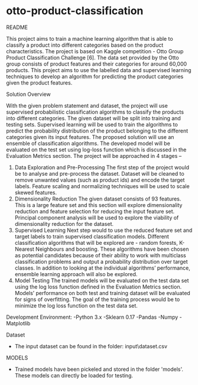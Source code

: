 # otto-product-classification

README

This project aims to train a machine learning algorithm that is able to classify a product into
different categories based on the product characteristics. The project is based on Kaggle
competition - Otto Group Product Classification Challenge [6]. The data set provided by the
Otto group consists of product features and their categories for around 60,000 products. This
project aims to use the labelled data and supervised learning techniques to develop an
algorithm for predicting the product categories given the product features.

Solution Overview

With the given problem statement and dataset, the project will use supervised probabilistic
classification algorithms to classify the products into different categories. The given dataset
will be split into training and testing sets. Supervised learning will be used to train the
algorithms to predict the probability distribution of the product belonging to the different
categories given its input features. The proposed solution will use an ensemble of
classification algorithms. The developed model will be evaluated on the test set using log-loss
function which is discussed in the Evaluation Metrics section.
The project will be approached in 4 stages –
1. Data Exploration and Pre-Processing
The first step of the project would be to analyse and pre-process the dataset. Dataset will be
cleaned to remove unwanted values (such as product ids) and encode the target labels.
Feature scaling and normalizing techniques will be used to scale skewed features.
2. Dimensionality Reduction
The given dataset consists of 93 features. This is a large feature set and this section will
explore dimensionality reduction and feature selection for reducing the input feature set.
Principal component analysis will be used to explore the viability of dimensionality reduction
for the dataset.
3. Supervised Learning
Next step would to use the reduced feature set and target labels to train supervised
classification models. Different classification algorithms that will be explored are - random
forests, K-Nearest Neighbours and boosting. These algorithms have been chosen as potential
candidates because of their ability to work with multiclass classification problems and output
a probability distribution over target classes. In addition to looking at the individual
algorithms’ performance, ensemble learning approach will also be explored.
4. Model Testing
The trained models will be evaluated on the test data set using the log loss function defined in
the Evaluation Metrics section. Models’ performance on both test and training dataset will be
evaluated for signs of overfitting. The goal of the training process would be to minimize the
log loss function on the test data set.

Development Environment:
-Python 3.x
-Sklearn 0.17
-Pandas
-Numpy
-Matplotlib

Dataset
- The input dataset can be found in the folder: input\dataset.csv

MODELS
- Trained models have been pickeled and stored in the folder 'models'. These models can directly be loaded for testing.
